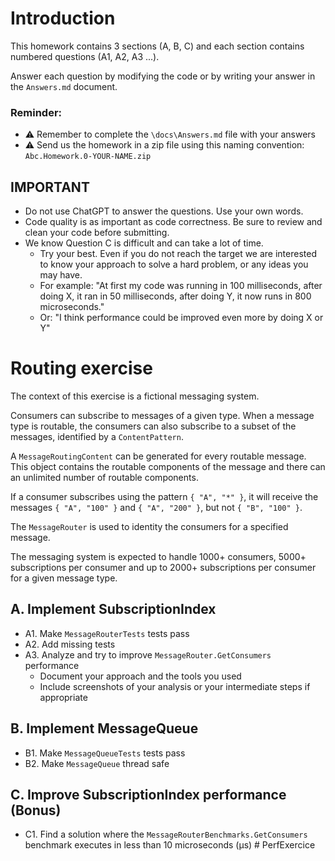 # Introduction

This homework contains 3 sections (A, B, C) and each section contains numbered questions (A1, A2, A3 ...).

Answer each question by modifying the code or by writing your answer in the `Answers.md` document.

### Reminder:

- :warning: Remember to complete the `\docs\Answers.md` file with your answers  
- :warning: Send us the homework in a zip file using this naming convention: `Abc.Homework.0-YOUR-NAME.zip`

## IMPORTANT
- Do not use ChatGPT to answer the questions. Use your own words.
- Code quality is as important as code correctness. Be sure to review and clean your code before submitting.
- We know Question C is difficult and can take a lot of time.
    - Try your best. Even if you do not reach the target we are interested to know your approach to solve a hard problem, or any ideas you may have.
    - For example: "At first my code was running in 100 milliseconds, after doing X, it ran in 50 milliseconds, after doing Y, it now runs in 800 microseconds."
    - Or:  "I think performance could be improved even more by doing X or Y"

# Routing exercise

The context of this exercise is a fictional messaging system.

Consumers can subscribe to messages of a given type.
When a message type is routable, the consumers can also subscribe to a subset of the messages, identified by a `ContentPattern`.

A `MessageRoutingContent` can be generated for every routable message. This object contains the routable components of the message and there can an unlimited number of routable components.

If a consumer subscribes using the pattern `{ "A", "*" }`, it will receive the messages `{ "A", "100" }` and `{ "A", "200" }`, but not `{ "B", "100" }`.

The `MessageRouter` is used to identity the consumers for a specified message.

The messaging system is expected to handle 1000+ consumers, 5000+ subscriptions per consumer and up to 2000+ subscriptions per consumer for a given message type.

## A. Implement SubscriptionIndex

- A1. Make `MessageRouterTests` tests pass
- A2. Add missing tests
- A3. Analyze and try to improve `MessageRouter.GetConsumers` performance 
    - Document your approach and the tools you used
    - Include screenshots of your analysis or your intermediate steps if appropriate

## B. Implement MessageQueue

- B1. Make `MessageQueueTests` tests pass
- B2. Make `MessageQueue` thread safe

## C. Improve SubscriptionIndex performance (Bonus)

- C1. Find a solution where the `MessageRouterBenchmarks.GetConsumers` benchmark executes in less than 10 microseconds (µs)
#   P e r f E x e r c i c e  
 